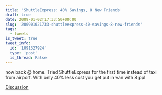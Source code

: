 ```yaml
---
title: 'ShuttleExpress: 40% Savings, 8 New Friends'
draft: true
date: 2009-01-02T17:33:50+00:00
slug: '200901021733-shuttleexpress-40-savings-8-new-friends'
tags:
  - tweets
is_tweet: true
tweet_info:
  id: '1091327924'
  type: 'post'
  is_thread: False
---
```




now back @ home. Tried ShuttleExpress for the first time instead of taxi from airport. With only 40% less cost you get put in van with 8 ppl

[Discussion](https://x.com/sytelus/status/1091327924)

